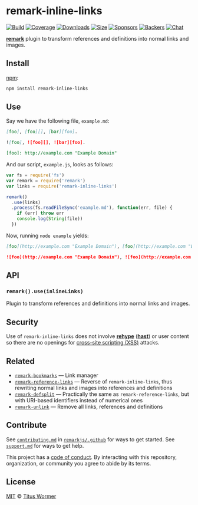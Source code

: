# remark-inline-links

[![Build][build-badge]][build]
[![Coverage][coverage-badge]][coverage]
[![Downloads][downloads-badge]][downloads]
[![Size][size-badge]][size]
[![Sponsors][sponsors-badge]][collective]
[![Backers][backers-badge]][collective]
[![Chat][chat-badge]][chat]

[**remark**][remark] plugin to transform references and definitions into normal
links and images.

## Install

[npm][]:

```sh
npm install remark-inline-links
```

## Use

Say we have the following file, `example.md`:

```markdown
[foo], [foo][], [bar][foo].

![foo], ![foo][], ![bar][foo].

[foo]: http://example.com "Example Domain"
```

And our script, `example.js`, looks as follows:

```js
var fs = require('fs')
var remark = require('remark')
var links = require('remark-inline-links')

remark()
  .use(links)
  .process(fs.readFileSync('example.md'), function(err, file) {
    if (err) throw err
    console.log(String(file))
  })
```

Now, running `node example` yields:

```markdown
[foo](http://example.com "Example Domain"), [foo](http://example.com "Example Domain"), [bar](http://example.com "Example Domain").

![foo](http://example.com "Example Domain"), ![foo](http://example.com "Example Domain"), ![bar](http://example.com "Example Domain").
```

## API

### `remark().use(inlineLinks)`

Plugin to transform references and definitions into normal links and images.

## Security

Use of `remark-inline-links` does not involve [**rehype**][rehype]
([**hast**][hast]) or user content so there are no openings for
[cross-site scripting (XSS)][xss] attacks.

## Related

*   [`remark-bookmarks`](https://github.com/ben-eb/remark-bookmarks)
    — Link manager
*   [`remark-reference-links`](https://github.com/remarkjs/remark-reference-links)
    — Reverse of `remark-inline-links`, thus rewriting normal links and images
    into references and definitions
*   [`remark-defsplit`](https://github.com/eush77/remark-defsplit)
    — Practically the same as `remark-reference-links`, but with
    URI-based identifiers instead of numerical ones
*   [`remark-unlink`](https://github.com/eush77/remark-unlink)
    — Remove all links, references and definitions

## Contribute

See [`contributing.md`][contributing] in [`remarkjs/.github`][health] for ways
to get started.
See [`support.md`][support] for ways to get help.

This project has a [code of conduct][coc].
By interacting with this repository, organization, or community you agree to
abide by its terms.

## License

[MIT][license] © [Titus Wormer][author]

<!-- Definitions -->

[build-badge]: https://img.shields.io/travis/remarkjs/remark-inline-links/main.svg

[build]: https://travis-ci.org/remarkjs/remark-inline-links

[coverage-badge]: https://img.shields.io/codecov/c/github/remarkjs/remark-inline-links.svg

[coverage]: https://codecov.io/github/remarkjs/remark-inline-links

[downloads-badge]: https://img.shields.io/npm/dm/remark-inline-links.svg

[downloads]: https://www.npmjs.com/package/remark-inline-links

[size-badge]: https://img.shields.io/bundlephobia/minzip/remark-inline-links.svg

[size]: https://bundlephobia.com/result?p=remark-inline-links

[sponsors-badge]: https://opencollective.com/unified/sponsors/badge.svg

[backers-badge]: https://opencollective.com/unified/backers/badge.svg

[collective]: https://opencollective.com/unified

[chat-badge]: https://img.shields.io/badge/chat-discussions-success.svg

[chat]: https://github.com/remarkjs/remark/discussions

[npm]: https://docs.npmjs.com/cli/install

[health]: https://github.com/remarkjs/.github

[contributing]: https://github.com/remarkjs/.github/blob/HEAD/contributing.md

[support]: https://github.com/remarkjs/.github/blob/HEAD/support.md

[coc]: https://github.com/remarkjs/.github/blob/HEAD/code-of-conduct.md

[license]: license

[author]: https://wooorm.com

[remark]: https://github.com/remarkjs/remark

[xss]: https://en.wikipedia.org/wiki/Cross-site_scripting

[rehype]: https://github.com/rehypejs/rehype

[hast]: https://github.com/syntax-tree/hast
